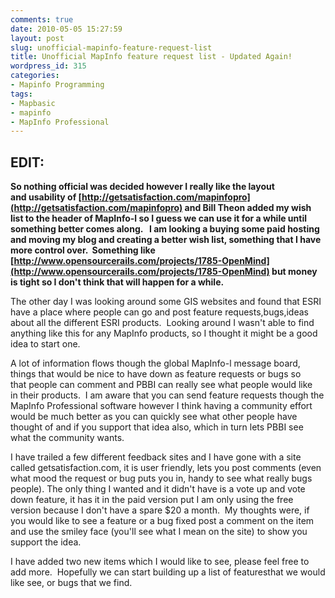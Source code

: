 ```yaml
---
comments: true
date: 2010-05-05 15:27:59
layout: post
slug: unofficial-mapinfo-feature-request-list
title: Unofficial MapInfo feature request list - Updated Again!
wordpress_id: 315
categories:
- Mapinfo Programming
tags:
- Mapbasic
- mapinfo
- MapInfo Professional
---
```


## EDIT:


**So nothing official was decided however I really like the layout and usability of [http://getsatisfaction.com/mapinfopro](http://getsatisfaction.com/mapinfopro) and Bill Theon added my wish list to the header of MapInfo-l so I guess we can use it for a while until something better comes along.   I am looking a buying some paid hosting and moving my blog and creating a better wish list, something that I have more control over.  Something like [http://www.opensourcerails.com/projects/1785-OpenMind](http://www.opensourcerails.com/projects/1785-OpenMind) but money is tight so I don't think that will happen for a while.**

The other day I was looking around some GIS websites and found that ESRI have a place where people can go and post feature requests,bugs,ideas about all the different ESRI products.  Looking around I wasn't able to find anything like this for any MapInfo products, so I thought it might be a good idea to start one.

A lot of information flows though the global MapInfo-l message board, things that would be nice to have down as feature requests or bugs so that people can comment and PBBI can really see what people would like in their products.  I am aware that you can send feature requests though the MapInfo Professional software however I think having a community effort would be much better as you can quickly see what other people
have thought of and if you support that idea also, which in turn lets PBBI see what the community wants.

I have trailed a few different feedback sites and I have gone with a site called getsatisfaction.com, it is user friendly, lets you post comments (even what mood the request or bug puts you in, handy to see what really bugs people). The only thing I wanted and it didn't have is a vote up and vote down feature, it has it in the paid version put I am only using the free version because I don't have a spare $20 a month.  My thoughts were, if you would like to see a feature or a bug fixed post a comment on the item and use the smiley face (you'll see what I mean on the site) to show you support the idea.

I have added two new items which I would like to see, please feel free to add more.  Hopefully we can start building up a list of featuresthat we would like see, or bugs that we find.
